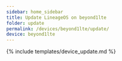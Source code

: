```yaml
---
sidebar: home_sidebar
title: Update LineageOS on beyond1lte
folder: update
permalink: /devices/beyond1lte/update/
device: beyond1lte
---
```

{% include templates/device_update.md %}
